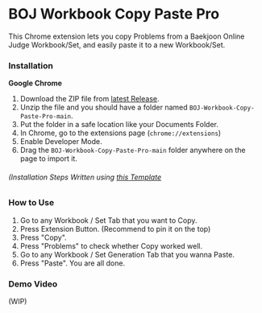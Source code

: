 # BOJ Workbook Copy Paste Pro
This Chrome extension lets you copy Problems from a Baekjoon Online Judge Workbook/Set, and easily paste it to a new Workbook/Set.

### Installation
**Google Chrome**
1. Download the ZIP file from [latest Release](https://github.com/Pentagon03/BOJ-Workbook-Copy-Paste-Pro/releases/latest).
2. Unzip the file and you should have a folder named `BOJ-Workbook-Copy-Paste-Pro-main`.
3. Put the folder in a safe location like your Documents Folder.
4. In Chrome, go to the extensions page (`chrome://extensions`)
5. Enable Developer Mode.
6. Drag the `BOJ-Workbook-Copy-Paste-Pro-main` folder anywhere on the page to import it.

###### (Installation Steps Written using [this Template](https://github.com/iamadamdev/bypass-paywalls-chrome#installation-instructions)

### How to Use
1. Go to any Workbook / Set Tab that you want to Copy.
2. Press Extension Button. (Recommend to pin it on the top)
3. Press "Copy".
4. Press "Problems" to check whether Copy worked well.
5. Go to any Workbook / Set Generation Tab that you wanna Paste.
6. Press "Paste". You are all done.

### Demo Video
(WIP)
